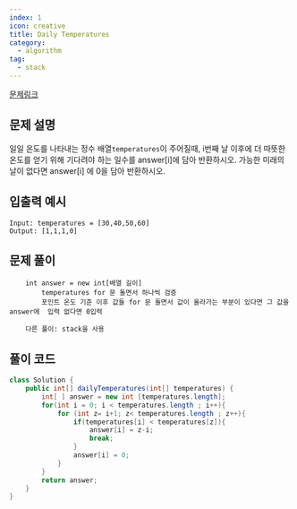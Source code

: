 ```yaml
---
index: 1
icon: creative
title: Daily Temperatures
category:
  - algorithm
tag:
  - stack
---
```


[문제링크](https://leetcode.com/problems/daily-temperatures/)

## 문제 설명

일일 온도를 나타내는 정수 배열`temperatures`이 주어질때, i번째 날 이후에 더 따뜻한 온도를 얻기 위해 기다려야 하는 일수를 answer[i]에 담아 반환하시오. 가능한 미래의 날이 없다면 answer[i] 에 0을 담아 반환하시오.

## 입출력 예시

```
Input: temperatures = [30,40,50,60]
Output: [1,1,1,0]
```

## 문제 풀이

```
  	int answer = new int[배열 길이]
		temperatures for 문 돌면서 하나씩 검증
		포인트 온도 기준 이후 값들 for 문 돌면서 값이 올라가는 부분이 있다면 그 값을 answer에	입력 없다면 0입력

    다른 풀이: stack을 사용
```

## 풀이 코드

```java
class Solution {
    public int[] dailyTemperatures(int[] temperatures) {
        int[ ] answer = new int [temperatures.length];
        for(int i = 0; i < temperatures.length ; i++){
            for (int z= i+1; z< temperatures.length ; z++){
                if(temperatures[i] < temperatures[z]){
                    answer[i] = z-i;
                    break;
                }
                answer[i] = 0;
            }
        }
        return answer;
    }
}
```
